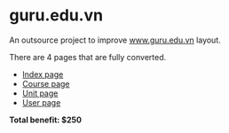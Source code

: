 guru.edu.vn
===========

An outsource project to improve www.guru.edu.vn layout.

There are 4 pages that are fully converted.

- [Index page](http://azerozvn.github.io/guru.edu.vn/)
- [Course page](http://azerozvn.github.io/guru.edu.vn/course.html)
- [Unit page](http://azerozvn.github.io/guru.edu.vn/unit.html)
- [User page](http://azerozvn.github.io/guru.edu.vn/user.html)

**Total benefit: $250**
